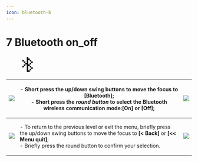 ```yaml
---
icon: bluetooth-b
---
```


# 7 Bluetooth on\_off

<figure><img src="../../.gitbook/assets/bt_sym.png" alt=""><figcaption></figcaption></figure>

| ![](<../../.gitbook/assets/settings\_modality\_Zv\_per\_h\_f (8).png>) | <p>- Short press the up/down swing buttons to move the focus to <strong>[Bluetooth]</strong>;<br>- Short press the <em>round button</em> to select the Bluetooth wireless communication mode:<strong>[On]</strong> or <strong>[Off]</strong>;</p>                   | ![](../../.gitbook/assets/settings\_bt\_selected\_off\_f.png)         |
| ---------------------------------------------------------------------- | ------------------------------------------------------------------------------------------------------------------------------------------------------------------------------------------------------------------------------------------------------------------- | --------------------------------------------------------------------- |
| ![](<../../.gitbook/assets/settings\_return\_selected\_f (3).png>)     | <p>- To return to the previous level or exit the menu, briefly press the up/down swing buttons to move the focus to <strong>[&#x3C; Back]</strong> or <strong>[&#x3C;&#x3C; Menu quit]</strong>;<br>- Briefly press the round button to confirm your selection.</p> | ![](<../../.gitbook/assets/settings\_outofmenu\_selected\_f (3).png>) |
